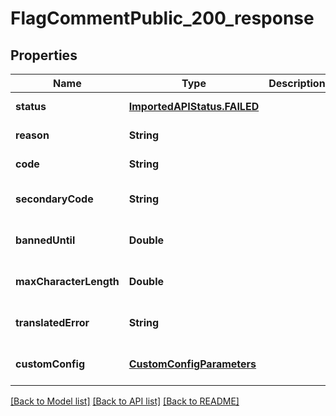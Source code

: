 # FlagCommentPublic_200_response
## Properties

| Name | Type | Description | Notes |
|------------ | ------------- | ------------- | -------------|
| **status** | [**ImportedAPIStatus.FAILED**](ImportedAPIStatus.FAILED.md) |  | [default to null] |
| **reason** | **String** |  | [default to null] |
| **code** | **String** |  | [default to null] |
| **secondaryCode** | **String** |  | [optional] [default to null] |
| **bannedUntil** | **Double** |  | [optional] [default to null] |
| **maxCharacterLength** | **Double** |  | [optional] [default to null] |
| **translatedError** | **String** |  | [optional] [default to null] |
| **customConfig** | [**CustomConfigParameters**](CustomConfigParameters.md) |  | [optional] [default to null] |

[[Back to Model list]](../README.md#documentation-for-models) [[Back to API list]](../README.md#documentation-for-api-endpoints) [[Back to README]](../README.md)

